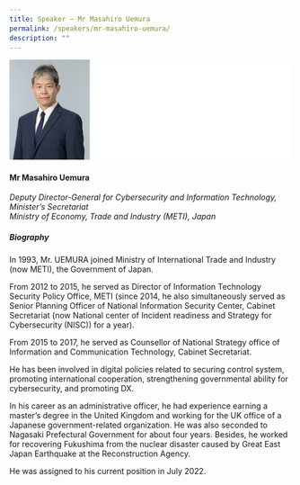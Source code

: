 ```yaml
---
title: Speaker – Mr Masahiro Uemura
permalink: /speakers/mr-masahiro-uemura/
description: ""
---
```

![](/images/2023%20Speakers/masahiro%20uemura.png)

#### **Mr Masahiro Uemura**

*Deputy Director-General for Cybersecurity and Information Technology, Minister’s Secretariat <br>
Ministry of Economy, Trade and Industry (METI), Japan*


##### **Biography**
In 1993, Mr. UEMURA joined Ministry of International Trade and Industry (now METI), the Government of Japan.

From 2012 to 2015, he served as Director of Information Technology Security Policy Office, METI (since 2014, he also simultaneously served as Senior Planning Officer of National Information Security Center, Cabinet Secretariat (now National center of Incident readiness and Strategy for Cybersecurity (NISC)) for a year). 

From 2015 to 2017, he served as Counsellor of National Strategy office of Information and Communication Technology, Cabinet Secretariat.

He has been involved in digital policies related to securing control system, promoting international cooperation, strengthening governmental ability for cybersecurity, and promoting DX.

In his career as an administrative officer, he had experience earning a master’s degree in the United Kingdom and working for the UK office of a Japanese government-related organization. He was also seconded to Nagasaki Prefectural Government for about four years. Besides, he worked for recovering Fukushima from the nuclear disaster caused by Great East Japan Earthquake at the Reconstruction Agency.

He was assigned to his current position in July 2022.
